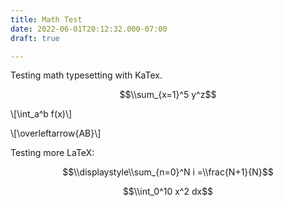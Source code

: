 ```yaml
---
title: Math Test
date: 2022-06-01T20:12:32.000-07:00
draft: true

---
```

Testing math typesetting with KaTex.

$$\\sum_{x=1}^5 y^z$$

\\\[\\int_a^b f(x)\\\]

\\\[\\overleftarrow{AB}\\\]

Testing more LaTeX:

$$\\displaystyle\\sum_{n=0}^N i =\\frac{N+1}{N}$$

$$\\int_0^10 x^2 dx$$